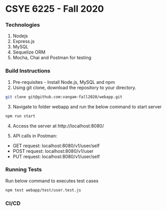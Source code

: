# CSYE 6225 - Fall 2020

### Technologies

1. Nodejs
2. Express.js
3. MySQL
4. Sequelize ORM
5. Mocha, Chai and Postman for testing

### Build Instructions

1. Pre-requisites - Install Node.js, MySQL and npm
2. Using git clone, download the repository to your directory.
```bash
git clone git@github.com:vangam-fall2020/webapp.git
```

3. Navigate to folder webapp and run the below command to start server
```bash
npm run start
```

4. Access the server at http://localhost:8080/

5. API calls in Postman:

* GET request: localhost:8080/v1/user/self
* POST request: localhost:8080/v1/user
* PUT request: localhost:8080/v1/user/self

### Running Tests

Run below command to executes test cases

```bash
npm test webapp/test/user.test.js
```

### CI/CD




